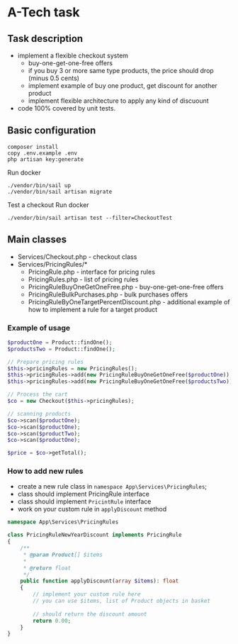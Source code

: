 # A-Tech task

## Task description
- implement a flexible checkout system
  - buy-one-get-one-free offers
  - if you buy 3 or more same type products, the price should drop (minus 0.5 cents)
  - implement example of buy one product, get discount for another product
  - implement flexible architecture to apply any kind of discuount
- code 100% covered by unit tests.

## Basic configuration
```
composer install
copy .env.example .env
php artisan key:generate
```

Run docker
```
./vendor/bin/sail up
./vendor/bin/sail artisan migrate
```

Test a checkout
Run docker
```
./vendor/bin/sail artisan test --filter=CheckoutTest
```

## Main classes

- Services/Checkout.php - checkout class
- Services/PricingRules/*
  - PricingRule.php - interface for pricing rules
  - PricingRules.php - list of pricing rules
  - PricingRuleBuyOneGetOneFree.php - buy-one-get-one-free offers
  - PricingRuleBulkPurchases.php - bulk purchases offers
  - PricingRuleByOneTargetPercentDiscount.php - additional example of how to implement a rule for a target product


### Example of usage
```php
$productOne = Product::findOne();
$productsTwo = Product::findOne();

// Prepare pricing rules
$this->pricingRules = new PricingRules();
$this->pricingRules->add(new PricingRuleBuyOneGetOneFree($productOne));
$this->pricingRules->add(new PricingRuleBuyOneGetOneFree($productsTwo));

// Process the cart
$co = new Checkout($this->pricingRules);

// scanning products
$co->scan($productOne);
$co->scan($productOne);
$co->scan($productTwo);
$co->scan($productOne);

$price = $co->getTotal();
```

### How to add new rules
- create a new rule class in `namespace App\Services\PricingRules`;
- class should implement PricingRule interface
- class should implement `PricintRule` interface
- work on your custom rule in `applyDiscount` method
```php
namespace App\Services\PricingRules

class PricingRuleNewYearDiscount implements PricingRule
{
    /**
     * @param Product[] $items
     *
     * @return float
     */
    public function applyDiscount(array $items): float
    {
        // implement your custom rule here
        // you can use $items, list of Product objects in basket
        
        // should return the discount amount
        return 0.00;
    }
}
```
